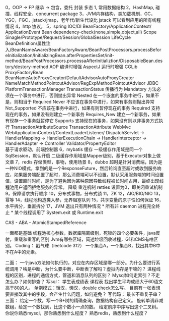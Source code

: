 0，OOP -> FP
	继承 -> 包含，委托
	封装
	多态
1, 常用数据结构
2，HashMap, 碰撞，线程安全，concurrent package
3，JVM内存结构，类加载机制，GC，YGC，FGC，jstack/jmap，老年代/新生代设比
	jstack 可以看到应用的所有线程情况
4，http 协议，
5，spring 
	IOC/DI
	BeanFactory/ApplicationContext/
	ApplicationEvent
	Bean dependency-check(none,simple,object,all)
	Scope
	 Sinagle/Prototype/Request/Session/GlobalSession
	LifeCycle
	 BeanDefinition/属性注入/BeanNameAware/BeanFactoryAware/BeanPostProcessors.processBeforeInitialization/InitializingBean.afterPropertiesSet/init-method/BeanPostProcessors.processaAfterInitializtion/DisposableBean.destory/destory-method
	AOP
   	 编译时增强 AspectJ
 	 运行时增强 CGLib
	 ProxyFactoryBean
	 BeanNameAutoProxyCreator/DefaultAdvisorAutoProxyCreater
	 NameMatchMethodPointcutAdvisor/RegExpMethodPointcutAdvisor 
	JDBC 
	 PlatformTransactionManager 
	 TransactionStatus 
  	 传播行为
	   Mandatory 方法必须在一个事务中进行，否则抛出异常 
	   Nested 在一个嵌套的事务中进行，如果不是，则相当于 Required
   	   Never 不应该在事务中进行，如果有事务则抛出异常
	   Not_Supported 不应该在事务中进行，如果有则暂停现在的事务
	   Required 支持现在的事务，如果没有则建立一个新事务
 	   Requires_New 建立一个新事务，如果有现存一个事务就暂停它
	   Supports 支持现在的事务，如果没有则以非事务方式执行
	  TransactionAttributeSource
  	  TransactionAttribute 
     	WebMvc
	 WebApplicationContext/ContextLoaderListener/
  	 DispatchServlet -> HandlerMapping -> HandlerExecutionChain -> HandlerInterceptor -> HandlerAdapter -> Controller 
	 Validator/PropertyEditor  
	基于请求驱动，前端控制器
6，mybatis
	缓存
	  一级缓存作用域是同一个SqlSession，默认开启
  	  二级缓存作用域是Mapper级别，基于Executor对象上做文章 
7，redis 存储类型，事物，使用场景
8，dubbo 
	超时是针对消费端，因为是一种NIO模式，拿到的是一个ResponseFuture，然后轮询直至超时或收到服务响应，如果服务端配置了超时，那么消费端可以不设置，默认采用服务端的时间设置值，设置超时时间，是为了避免因为某种原因导致线程被长时间占用，最终出现线程池用户返回拒绝服务的异常。
	降级
	重连机制 retties 设置为0，即关闭重试机制
9，保障请求执行顺序
10，分布式事物，分布式锁
11，ZK
12，AIO/BIO/NIO 
13，幂等
14，线程池构造类入参，无界阻塞队列
15，共享变量的原子性如何保证
16，水平拆分，垂直拆分
17，JVM 退出只有两种情况
	* 所有非 daemon 进程完全终止
	* 某个线程调用了 System.exit 或 Runtime.exit 

CAS - ABA - AtomicStampedReference 

一面都是基础
线程池核心参数，数据库隔离级别，死锁的四个必要条件，java反射，重载和重写的区别
Jvm有哪些区域，简述垃圾回收过程，G1和CMS有啥区别。
Coding：
戳气球（leetcode 312）
一个集合A，一个集合B，找出其中B中不在A中的元素。

二面：
一个java方法如何执行的，对应在内存区域是哪一部分。为什么要进行系统调用？啥是中断，为什么要中断，中断表了解吗？虚拟内存是干嘛的？
进程线程的区别，进程的通信方式，管道和消息队列的区别？
Mysql如何走索引？不走怎么办？如何排查？
写sql：
学生表成绩表 课程表 找出学生平均成绩大于60语文高于80的人。
单例模式：饿汉，懒汉，double check怎么写。
目前有一张表想要直接改其中的字段，会产生什么问题，如何避免？
写代码：
最长不重复子串？
三面：
给定一个数，写一个B+树的精确查询，数据结构自己定义。
旋转单调非减数组，给定一个数找到，比这个数小一点的数。
给定前序中序写出这个二叉树。
你说你熟悉mysql，那你熟悉到什么程度？
熟悉redis，熟悉到什么程度？